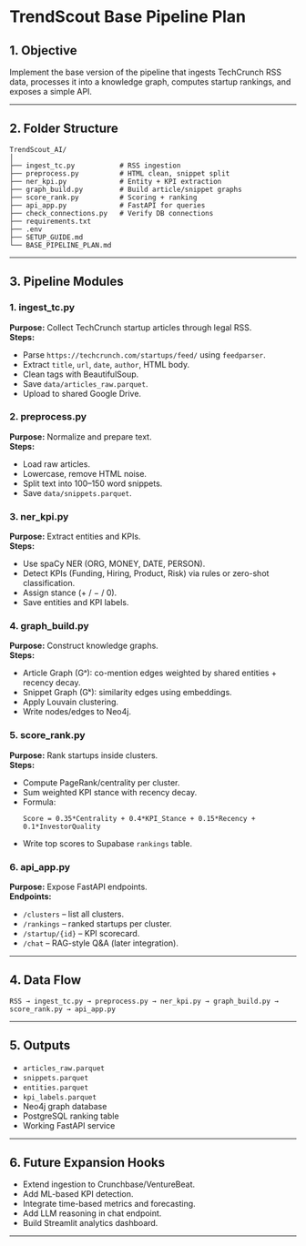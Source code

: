 # TrendScout Base Pipeline Plan

## 1. Objective
Implement the base version of the pipeline that ingests TechCrunch RSS data, processes it into a knowledge graph, computes startup rankings, and exposes a simple API.

---

## 2. Folder Structure
```
TrendScout_AI/
│
├── ingest_tc.py           # RSS ingestion
├── preprocess.py          # HTML clean, snippet split
├── ner_kpi.py             # Entity + KPI extraction
├── graph_build.py         # Build article/snippet graphs
├── score_rank.py          # Scoring + ranking
├── api_app.py             # FastAPI for queries
├── check_connections.py   # Verify DB connections
├── requirements.txt
├── .env
├── SETUP_GUIDE.md
└── BASE_PIPELINE_PLAN.md
```

---

## 3. Pipeline Modules

### 1. ingest_tc.py
**Purpose:** Collect TechCrunch startup articles through legal RSS.  
**Steps:**
- Parse `https://techcrunch.com/startups/feed/` using `feedparser`.
- Extract `title`, `url`, `date`, `author`, HTML body.
- Clean tags with BeautifulSoup.
- Save `data/articles_raw.parquet`.
- Upload to shared Google Drive.

### 2. preprocess.py
**Purpose:** Normalize and prepare text.  
**Steps:**
- Load raw articles.
- Lowercase, remove HTML noise.
- Split text into 100–150 word snippets.
- Save `data/snippets.parquet`.

### 3. ner_kpi.py
**Purpose:** Extract entities and KPIs.  
**Steps:**
- Use spaCy NER (ORG, MONEY, DATE, PERSON).
- Detect KPIs (Funding, Hiring, Product, Risk) via rules or zero-shot classification.
- Assign stance (+ / − / 0).
- Save entities and KPI labels.

### 4. graph_build.py
**Purpose:** Construct knowledge graphs.  
**Steps:**
- Article Graph (Gᵃ): co-mention edges weighted by shared entities + recency decay.
- Snippet Graph (Gᵏ): similarity edges using embeddings.
- Apply Louvain clustering.
- Write nodes/edges to Neo4j.

### 5. score_rank.py
**Purpose:** Rank startups inside clusters.  
**Steps:**
- Compute PageRank/centrality per cluster.
- Sum weighted KPI stance with recency decay.
- Formula:
  ```
  Score = 0.35*Centrality + 0.4*KPI_Stance + 0.15*Recency + 0.1*InvestorQuality
  ```
- Write top scores to Supabase `rankings` table.

### 6. api_app.py
**Purpose:** Expose FastAPI endpoints.  
**Endpoints:**
- `/clusters` – list all clusters.
- `/rankings` – ranked startups per cluster.
- `/startup/{id}` – KPI scorecard.
- `/chat` – RAG-style Q&A (later integration).

---

## 4. Data Flow
```
RSS → ingest_tc.py → preprocess.py → ner_kpi.py → graph_build.py → score_rank.py → api_app.py
```

---

## 5. Outputs
- `articles_raw.parquet`
- `snippets.parquet`
- `entities.parquet`
- `kpi_labels.parquet`
- Neo4j graph database
- PostgreSQL ranking table
- Working FastAPI service

---

## 6. Future Expansion Hooks
- Extend ingestion to Crunchbase/VentureBeat.
- Add ML-based KPI detection.
- Integrate time-based metrics and forecasting.
- Add LLM reasoning in chat endpoint.
- Build Streamlit analytics dashboard.

---